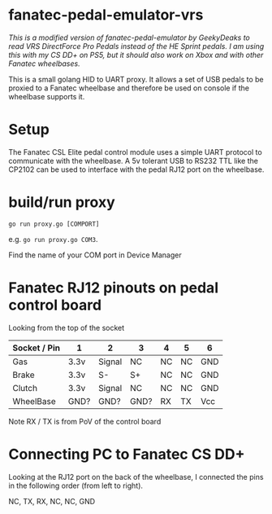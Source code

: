 # fanatec-pedal-emulator-vrs

*This is a modified version of fanatec-pedal-emulator by GeekyDeaks to read VRS DirectForce Pro Pedals instead of the HE Sprint pedals. I am using this with my CS DD+ on PS5, but it should also work on Xbox and with other Fanatec wheelbases.*

This is a small golang HID to UART proxy. It allows a set of USB pedals to be proxied to a Fanatec wheelbase and therefore
be used on console if the wheelbase supports it.

# Setup

The Fanatec CSL Elite pedal control module uses a simple UART protocol to
communicate with the wheelbase. A 5v tolerant USB to RS232 TTL like the CP2102
can be used to interface with the pedal RJ12 port on the wheelbase.

# build/run proxy

    go run proxy.go [COMPORT]

e.g. `go run proxy.go COM3`. 

Find the name of your COM port in Device Manager

# Fanatec RJ12 pinouts on pedal control board

Looking from the top of the socket

|Socket / Pin | 1    | 2      | 3    | 4  | 5  | 6   |
|-------------|------|--------|------|----|----|-----|
|Gas          | 3.3v | Signal | NC   | NC | NC | GND |
|Brake        | 3.3v | S-     | S+   | NC | NC | GND |
|Clutch       | 3.3v | Signal | NC   | NC | NC | GND |
|WheelBase    | GND? | GND?   | GND? | RX | TX | Vcc |

Note RX / TX is from PoV of the control board

# Connecting PC to Fanatec CS DD+

Looking at the RJ12 port on the back of the wheelbase, I connected the pins in the following order (from left to right).

NC, TX, RX, NC, NC, GND

